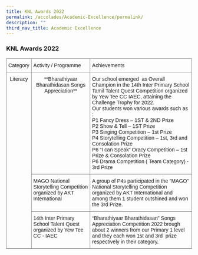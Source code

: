 ```yaml
---
title: KNL Awards 2022
permalink: /accolades/Academic-Excellence/permalink/
description: ""
third_nav_title: Academic Excellence
---
```

### KNL Awards 2022

<style type="text/css">
.tg  {border-collapse:collapse;border-spacing:0;}
.tg td{border-color:black;border-style:solid;border-width:1px;font-family:Arial, sans-serif;font-size:14px;
  overflow:hidden;padding:10px 5px;word-break:normal;}
.tg th{border-color:black;border-style:solid;border-width:1px;font-family:Arial, sans-serif;font-size:14px;
  font-weight:normal;overflow:hidden;padding:10px 5px;word-break:normal;}
.tg .tg-c3ow{border-color:inherit;text-align:center;vertical-align:top}
.tg .tg-0pky{border-color:inherit;text-align:left;vertical-align:top}
</style>
<table class="tg">
<thead>
  <tr>
    <th class="tg-0pky">Category<br></th>
    <th class="tg-0pky">Activity / Programme<br></th>
    <th class="tg-0pky">Achievements<br></th>
  </tr>
</thead>
<tbody>
  <tr>
    <td class="tg-c3ow" rowspan="3">Literacy<br></td>
    <td class="tg-c3ow">**Bharathiyaar Bharathidasan Songs Appreciation**</td>
    <td class="tg-0pky">   
Our school emerged  as Overall Champion in the 14th Inter Primary School Tamil Talent Quest Competition organized by Yew Tee CC IAEC, attaining the Challenge Trophy for 2022.<br>
Our students won various awards such as :<br>
P1 Fancy Dress – 1ST & 2ND Prize<br>
P2 Show & Tell – 1ST Prize<br>
P3 Singing Competition – 1st Prize<br>
P4 Storytelling Competition – 1st, 3rd and Consolation Prize<br>
P6 “I can Speak” Oracy Competition – 1st Prize & Consolation Prize<br>
P6 Drama Competition ( Team Category) - 3rd Prize</td>
  </tr>
  <tr>
    <td class="tg-0pky">MAGO National Storytelling Competition organized by AKT International<br></td>
    <td class="tg-0pky">
A group of P4s participated in the “MAGO” National Storytelling Competition organized by AKT International and among them 1 student outshined and won the 3rd Prize.<br></td>
  </tr>
  <tr>
    <td class="tg-0pky">14th Inter Primary School Talent Quest organized by Yew Tee CC - IAEC<br></td>
    <td class="tg-0pky">
“Bharathiyaar Bharathidasan” Songs Appreciation Competition 2022 brough about 2 winners from our Primary 1 level and they each won 1st and 3rd  prize respectively in their category.
		</td>
  </tr>
  <tr>